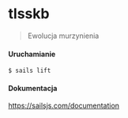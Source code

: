 # tlsskb
> Ewolucja murzynienia

#### Uruchamianie
```
$ sails lift
```

#### Dokumentacja
https://sailsjs.com/documentation
